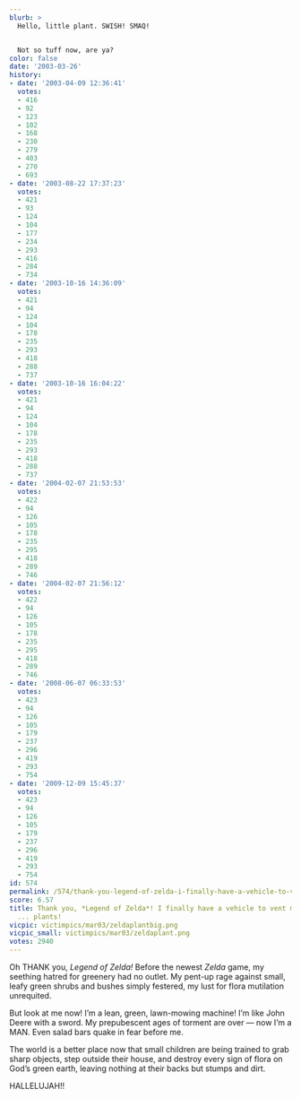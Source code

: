 ```yaml
---
blurb: >
  Hello, little plant. SWISH! SMAQ!


  Not so tuff now, are ya?
color: false
date: '2003-03-26'
history:
- date: '2003-04-09 12:36:41'
  votes:
  - 416
  - 92
  - 123
  - 102
  - 168
  - 230
  - 279
  - 403
  - 270
  - 693
- date: '2003-08-22 17:37:23'
  votes:
  - 421
  - 93
  - 124
  - 104
  - 177
  - 234
  - 293
  - 416
  - 284
  - 734
- date: '2003-10-16 14:36:09'
  votes:
  - 421
  - 94
  - 124
  - 104
  - 178
  - 235
  - 293
  - 418
  - 288
  - 737
- date: '2003-10-16 16:04:22'
  votes:
  - 421
  - 94
  - 124
  - 104
  - 178
  - 235
  - 293
  - 418
  - 288
  - 737
- date: '2004-02-07 21:53:53'
  votes:
  - 422
  - 94
  - 126
  - 105
  - 178
  - 235
  - 295
  - 418
  - 289
  - 746
- date: '2004-02-07 21:56:12'
  votes:
  - 422
  - 94
  - 126
  - 105
  - 178
  - 235
  - 295
  - 418
  - 289
  - 746
- date: '2008-06-07 06:33:53'
  votes:
  - 423
  - 94
  - 126
  - 105
  - 179
  - 237
  - 296
  - 419
  - 293
  - 754
- date: '2009-12-09 15:45:37'
  votes:
  - 423
  - 94
  - 126
  - 105
  - 179
  - 237
  - 296
  - 419
  - 293
  - 754
id: 574
permalink: /574/thank-you-legend-of-zelda-i-finally-have-a-vehicle-to-vent-my-rage-against--plants/
score: 6.57
title: Thank you, *Legend of Zelda*! I finally have a vehicle to vent my rage against
  ... plants!
vicpic: victimpics/mar03/zeldaplantbig.png
vicpic_small: victimpics/mar03/zeldaplant.png
votes: 2940
---
```


Oh THANK you, *Legend of Zelda!* Before the newest *Zelda* game, my
seething hatred for greenery had no outlet. My pent-up rage against
small, leafy green shrubs and bushes simply festered, my lust for flora
mutilation unrequited.

But look at me now! I’m a lean, green, lawn-mowing machine! I’m like
John Deere with a sword. My prepubescent ages of torment are over — now
I’m a MAN. Even salad bars quake in fear before me.

The world is a better place now that small children are being trained to
grab sharp objects, step outside their house, and destroy every sign of
flora on God’s green earth, leaving nothing at their backs but stumps
and dirt.

HALLELUJAH!!